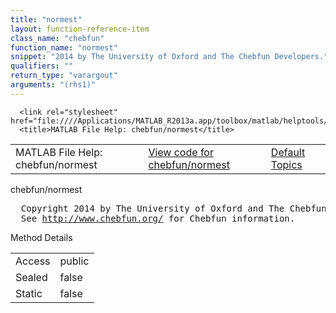 ```yaml
---
title: "normest"
layout: function-reference-item
class_name: "chebfun"
function_name: "normest"
snippet: "2014 by The University of Oxford and The Chebfun Developers."
qualifiers: ""
return_type: "varargout"
arguments: "(rhs1)"
---
```


<html>
   <head>
      <meta http-equiv="Content-Type" content="text/html; charset=utf-8">
   
      <link rel="stylesheet" href="file:////Applications/MATLAB_R2013a.app/toolbox/matlab/helptools/private/helpwin.css">
      <title>MATLAB File Help: chebfun/normest</title>
   </head>
   <body>
      <!--Single-page help-->
      <table border="0" cellspacing="0" width="100%">
         <tr class="subheader">
            <td class="headertitle">MATLAB File Help: chebfun/normest</td>
            <td class="subheader-left"><a href="matlab:edit chebfun/normest">View code for chebfun/normest</a></td>
            <td class="subheader-right"><a href="matlab:helpwin">Default Topics</a></td>
         </tr>
      </table>
      <div class="title">chebfun/normest</div>
      <div class="helptext"><pre><!--helptext -->  Copyright 2014 by The University of Oxford and The Chebfun Developers. 
  See <a href="http://www.chebfun.org/">http://www.chebfun.org/</a> for Chebfun information.</pre></div><!--after help -->
      <!--Method-->
      <div class="sectiontitle">Method Details</div>
      <table class="class-details">
         <tr>
            <td class="class-detail-label">Access</td>
            <td>public</td>
         </tr>
         <tr>
            <td class="class-detail-label">Sealed</td>
            <td>false</td>
         </tr>
         <tr>
            <td class="class-detail-label">Static</td>
            <td>false</td>
         </tr>
      </table>
   </body>
</html>
